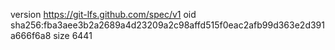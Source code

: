 version https://git-lfs.github.com/spec/v1
oid sha256:fba3aee3b2a2689a4d23209a2c98affd515f0eac2afb99d363e2d391a666f6a8
size 6441
